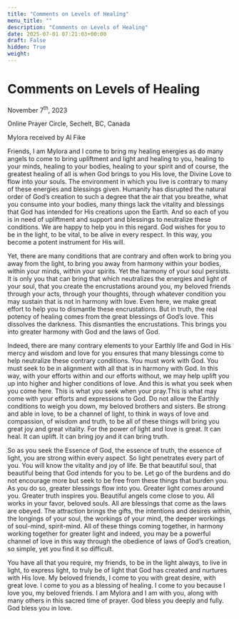 ```yaml
---
title: "Comments on Levels of Healing"
menu_title: ""
description: "Comments on Levels of Healing"
date: 2025-07-01 07:21:03+00:00
draft: False
hidden: True
weight:
---
```

# Comments on Levels of Healing

November 7<sup>th</sup>, 2023

Online Prayer Circle, Sechelt, BC, Canada

Mylora received by Al Fike

Friends, I am Mylora and I come to bring my healing energies as do many angels to come to bring upliftment and light and healing to you, healing to your minds, healing to your  bodies, healing to your spirit and of course, the greatest healing of all is when God brings to you His love, the Divine Love to flow into your souls. The environment in which you live is contrary to many of these energies and blessings given. Humanity has disrupted the natural order of God’s creation to such a degree that the air that you breathe, what you consume into your bodies, many things lack the vitality and blessings that God has intended for His creations upon the Earth. And so each of you is in need of upliftment and support and blessings to neutralize these conditions. We are happy to help you in this regard. God wishes for you to be in the light, to be vital, to be alive in every respect. In this way, you become a potent instrument for His will.

Yet, there are many conditions that are contrary and often work to bring you away from the light, to bring you away from harmony within your bodies, within your minds, within your spirits. Yet the harmony of your soul persists. It is only you that can bring that which neutralizes the energies and light of your soul, that you create the encrustations around you, my beloved friends through your acts, through your thoughts, through whatever condition you may sustain that is not in harmony with love. Even here, we make great effort to help you to dismantle these encrustations. But in truth, the real potency of healing comes from the great blessings of God’s love. This dissolves the darkness. This dismantles the encrustations. This brings you into greater harmony with God and the laws of God.

Indeed, there are many contrary elements to your Earthly life and God in His mercy and wisdom and love for you ensures that many blessings come to help neutralize these contrary conditions. You must work with God. You must seek to be in alignment with all that is in harmony with God. In this way, with your efforts within and our efforts without, we may help  uplift you up into higher and higher conditions of love. And this is what you seek when you come here. This is what you seek when your pray.This is what may come with your efforts and expressions to God. Do not allow the Earthly conditions to weigh you down, my beloved brothers and sisters. Be strong and able in love, to be a channel of light, to think in ways of love and compassion, of wisdom and truth, to be all of these things will bring you great joy and great vitality. For the power of light and love is great. It can heal. It can uplift. It can bring joy and it can bring truth.

So as you seek the Essence of God, the essence of truth, the essence of light, you are strong within every aspect. So light penetrates every part of you. You will know the vitality and joy of life. Be that beautiful soul, that beautiful being that God intends for you to be. Let go of the burdens and do not encourage more but seek to be free from these things that burden you. As you do so, greater blessings flow into you. Greater light comes around you. Greater truth inspires you. Beautiful angels come close to you. All works in your favor, beloved souls. All are blessings that come as the laws are obeyed. The attraction brings the gifts, the intentions and desires within, the longings of your soul, the workings of your mind, the deeper workings of soul-mind, spirit-mind. All of these things coming together, in harmony working together for greater light and indeed, you may be a powerful channel of love in this way through the obedience of laws of God’s creation, so simple, yet you find it so difficult.

You have all that you require, my friends, to be in the light always, to live in light, to express light, to truly be of light that God has created and nurtures with His love. My beloved friends, I come to you with great desire, with great love. I come to you as a blessing of healing. I come to you because I love you, my beloved friends. I am Mylora and I am with you, along with many others in this sacred time of prayer. God bless you deeply and fully. God bless you in love.
